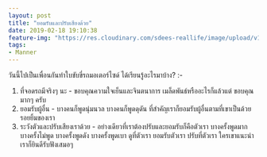 ```yaml
---
layout: post
title: "ยอมรับและปรับเสียงด้วย"
date: 2019-02-18 19:10:38
feature-img: "https://res.cloudinary.com/sdees-reallife/image/upload/v1550405551/Screenshot_from_2019-02-17_19-12-10.png"
tags:
- Manner
---
```

วันนี้ไปเป็นเพื่อนกันทำใบขับขี่รถมอเตอร์ไซด์ ได้เรียนรู้อะไรมาบ้าง? :-

1. ที่จอดรถมีจริงๆ นะ - ขอบคุณความใจเย็นและจินตนาการ เมล็ดพันธ์หรืออะไรก็แล้วแต่ ขอบคุณมากๆ ครับ
2. ยอมรับผู้อื่น - บางคนก็พูดนุ่มนวล บางคนก็พูดดุดัน ที่สำคัญเราก็ยอมรับผู้อื่นตามที่เขาเป็นด้วยรอยยิ้มของเรา
3. ระวังตัวและปรับเสียงเราด้วย - อย่างเดียวที่เราต้องปรับและยอมรับก็คือตัวเรา บางครั้งพูดมาก บางครั้งไม่พูด บางครั้งพูดดัง บางครั้งพูดเบา ดูที่ตัวเรา ยอมรับตัวเรา ปรับที่ตัวเรา ใครเขาแนะนำเราก็ยินดีรับฟังเสมอๆ
